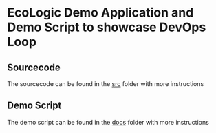 # EcoLogic Demo Application and Demo Script to showcase DevOps Loop

## Sourcecode

The sourcecode can be found in the [src](src/README.md) folder with more instructions

## Demo Script

The demo script can be found in the [docs](docs/index.md) folder with more instructions
